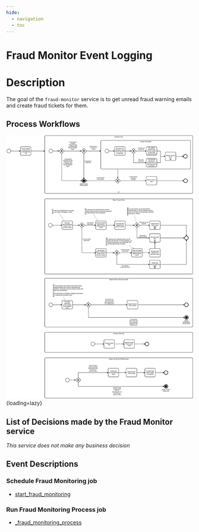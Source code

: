 ```yaml
---
hide:
  - navigation
  - toc
---
```


# Fraud Monitor Event Logging

# Description

The goal of the `fraud-monitor` service is to get unread fraud warning emails and create fraud tickets for them.

## Process Workflows
![](../../images/fraud-monitor.png){loading=lazy}

## List of Decisions made by the Fraud Monitor service
_This service does not make any business decision_

## Event Descriptions
### Schedule Fraud Monitoring job
* [start_fraud_monitoring](../services/fraud-monitor/actions/start_fraud_monitoring.md)

### Run Fraud Monitoring Process job
* [_fraud_monitoring_process](../services/fraud-monitor/actions/_fraud_monitoring_process.md)
